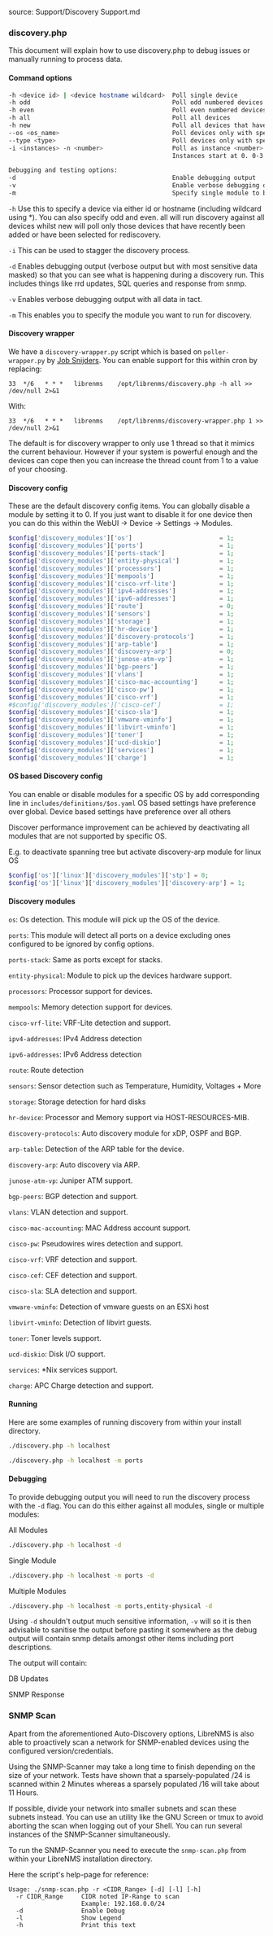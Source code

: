 source: Support/Discovery Support.md
### discovery.php

This document will explain how to use discovery.php to debug issues or manually running to process data.

#### Command options
```bash
-h <device id> | <device hostname wildcard>  Poll single device
-h odd                                       Poll odd numbered devices  (same as -i 2 -n 0)
-h even                                      Poll even numbered devices (same as -i 2 -n 1)
-h all                                       Poll all devices
-h new                                       Poll all devices that have not had a discovery run before
--os <os_name>                               Poll devices only with specified operating system
--type <type>                                Poll devices only with specified type
-i <instances> -n <number>                   Poll as instance <number> of <instances>
                                             Instances start at 0. 0-3 for -n 4

Debugging and testing options:
-d                                           Enable debugging output
-v                                           Enable verbose debugging output
-m                                           Specify single module to be run


```

`-h` Use this to specify a device via either id or hostname (including wildcard using *). You can also specify odd and
even. all will run discovery against all devices whilst
new will poll only those devices that have recently been added or have been selected for rediscovery.

`-i` This can be used to stagger the discovery process.

`-d` Enables debugging output (verbose output but with most sensitive data masked) so that you can see what is happening during a discovery run. This includes things like rrd updates, SQL queries and response from snmp.

`-v` Enables verbose debugging output with all data in tact.

`-m` This enables you to specify the module you want to run for discovery.

#### Discovery wrapper

We have a `discovery-wrapper.py` script which is based on `poller-wrapper.py` by [Job Snijders](https://github.com/job).
You can enable support for this within cron by replacing:

`33  */6   * * *   librenms    /opt/librenms/discovery.php -h all >> /dev/null 2>&1`

With:

`33  */6   * * *   librenms    /opt/librenms/discovery-wrapper.php 1 >> /dev/null 2>&1`

The default is for discovery wrapper to only use 1 thread so that it mimics the current behaviour. However if your 
system is powerful enough and the devices can cope then you can increase the thread count from 1 to a value of your
choosing.

#### Discovery config

These are the default discovery config items. You can globally disable a module by setting it to 0. If you just want to
disable it for one device then you can do this within the WebUI -> Device -> Settings -> Modules.

```php
$config['discovery_modules']['os']                        = 1;
$config['discovery_modules']['ports']                     = 1;
$config['discovery_modules']['ports-stack']               = 1;
$config['discovery_modules']['entity-physical']           = 1;
$config['discovery_modules']['processors']                = 1;
$config['discovery_modules']['mempools']                  = 1;
$config['discovery_modules']['cisco-vrf-lite']            = 1;
$config['discovery_modules']['ipv4-addresses']            = 1;
$config['discovery_modules']['ipv6-addresses']            = 1;
$config['discovery_modules']['route']                     = 0;
$config['discovery_modules']['sensors']                   = 1;
$config['discovery_modules']['storage']                   = 1;
$config['discovery_modules']['hr-device']                 = 1;
$config['discovery_modules']['discovery-protocols']       = 1;
$config['discovery_modules']['arp-table']                 = 1;
$config['discovery_modules']['discovery-arp']             = 0;
$config['discovery_modules']['junose-atm-vp']             = 1;
$config['discovery_modules']['bgp-peers']                 = 1;
$config['discovery_modules']['vlans']                     = 1;
$config['discovery_modules']['cisco-mac-accounting']      = 1;
$config['discovery_modules']['cisco-pw']                  = 1;
$config['discovery_modules']['cisco-vrf']                 = 1;
#$config['discovery_modules']['cisco-cef']                = 1;
$config['discovery_modules']['cisco-sla']                 = 1;
$config['discovery_modules']['vmware-vminfo']             = 1;
$config['discovery_modules']['libvirt-vminfo']            = 1;
$config['discovery_modules']['toner']                     = 1;
$config['discovery_modules']['ucd-diskio']                = 1;
$config['discovery_modules']['services']                  = 1;
$config['discovery_modules']['charge']                    = 1;
```

#### OS based Discovery config

You can enable or disable modules for a specific OS by add corresponding line in `includes/definitions/$os.yaml`
OS based settings have preference over global. Device based settings have preference over all others

Discover performance improvement can be achieved by deactivating all modules that are not supported by specific OS.

E.g. to deactivate spanning tree but activate discovery-arp module for linux OS

```php
$config['os']['linux']['discovery_modules']['stp'] = 0;
$config['os']['linux']['discovery_modules']['discovery-arp'] = 1;
```

#### Discovery modules

`os`: Os detection. This module will pick up the OS of the device.

`ports`: This module will detect all ports on a device excluding ones configured to be ignored by config options.

`ports-stack`: Same as ports except for stacks.

`entity-physical`: Module to pick up the devices hardware support.

`processors`: Processor support for devices.

`mempools`: Memory detection support for devices.

`cisco-vrf-lite`: VRF-Lite detection and support.

`ipv4-addresses`: IPv4 Address detection

`ipv6-addresses`: IPv6 Address detection

`route`: Route detection

`sensors`: Sensor detection such as Temperature, Humidity, Voltages + More

`storage`: Storage detection for hard disks

`hr-device`: Processor and Memory support via HOST-RESOURCES-MIB.

`discovery-protocols`: Auto discovery module for xDP, OSPF and BGP.

`arp-table`: Detection of the ARP table for the device.

`discovery-arp`: Auto discovery via ARP.

`junose-atm-vp`: Juniper ATM support.

`bgp-peers`: BGP detection and support.

`vlans`: VLAN detection and support.

`cisco-mac-accounting`: MAC Address account support.

`cisco-pw`: Pseudowires wires detection and support.

`cisco-vrf`: VRF detection and support.

`cisco-cef`: CEF detection and support.

`cisco-sla`: SLA detection and support.

`vmware-vminfo`: Detection of vmware guests on an ESXi host

`libvirt-vminfo`: Detection of libvirt guests.

`toner`: Toner levels support.

`ucd-diskio`: Disk I/O support.

`services`: *Nix services support.

`charge`: APC Charge detection and support.

#### Running

Here are some examples of running discovery from within your install directory.
```bash
./discovery.php -h localhost

./discovery.php -h localhost -m ports
```

#### Debugging

To provide debugging output you will need to run the discovery process with the `-d` flag. You can do this either against
all modules, single or multiple modules:

All Modules
```bash
./discovery.php -h localhost -d
```

Single Module
```bash
./discovery.php -h localhost -m ports -d
```

Multiple Modules
```bash
./discovery.php -h localhost -m ports,entity-physical -d
```

Using `-d` shouldn't output much sensitive information, `-v` will so it is then advisable to sanitise the output before pasting it somewhere as the debug output will contain snmp details amongst other items including port descriptions.

The output will contain:

DB Updates

SNMP Response

### SNMP Scan

Apart from the aforementioned Auto-Discovery options, LibreNMS is also able to proactively scan a network for SNMP-enabled devices using the configured version/credentials.

Using the SNMP-Scanner may take a long time to finish depending on the size of your network. Tests have shown that a sparsely-populated /24 is scanned within 2 Minutes whereas a sparsely populated /16 will take about 11 Hours.

If possible, divide your network into smaller subnets and scan these subnets instead. You can use an utility like the GNU Screen or tmux to avoid aborting the scan when logging out of your Shell. You can run several instances of the SNMP-Scanner simultaneously.

To run the SNMP-Scanner you need to execute the `snmp-scan.php` from within your LibreNMS installation directory.

Here the script's help-page for reference:
```text
Usage: ./snmp-scan.php -r <CIDR_Range> [-d] [-l] [-h]
  -r CIDR_Range     CIDR noted IP-Range to scan
                    Example: 192.168.0.0/24
  -d                Enable Debug
  -l                Show Legend
  -h                Print this text
```
